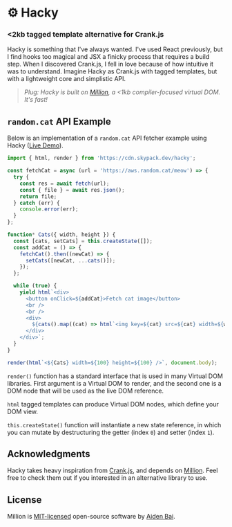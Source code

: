 # ⚙️ Hacky

### <2kb tagged template alternative for Crank.js

Hacky is something that I've always wanted. I've used React previously, but I find hooks too magical and JSX a finicky process that requires a build step. When I discovered Crank.js, I fell in love because of how intuitive it was to understand. Imagine Hacky as Crank.js with tagged templates, but with a lightweight core and simplistic API.

> _Plug: Hacky is built on [Million](https://github.com/aidenybai/million), a <1kb compiler-focused virtual DOM. It's fast!_

## `random.cat` API Example

Below is an implementation of a `random.cat` API fetcher example using Hacky ([Live Demo](https://codesandbox.io/s/data-fetching-hacky-75mvi?file=/index.html)).

```js
import { html, render } from 'https://cdn.skypack.dev/hacky';

const fetchCat = async (url = 'https://aws.random.cat/meow') => {
  try {
    const res = await fetch(url);
    const { file } = await res.json();
    return file;
  } catch (err) {
    console.error(err);
  }
};

function* Cats({ width, height }) {
  const [cats, setCats] = this.createState([]);
  const addCat = () => {
    fetchCat().then((newCat) => {
      setCats([newCat, ...cats()]);
    });
  };

  while (true) {
    yield html`<div>
      <button onClick=${addCat}>Fetch cat image</button>
      <br />
      <br />
      <div>
        ${cats().map((cat) => html`<img key=${cat} src=${cat} width=${width} height=${height} />`)}
      </div>
    </div>`;
  }
}

render(html`<${Cats} width=${100} height=${100} />`, document.body);
```

`render()` function has a standard interface that is used in many Virtual DOM libraries. First argument is a Virtual DOM to render, and the second one is a DOM node that will be used as the live DOM reference.

`html` tagged templates can produce Virtual DOM nodes, which define your DOM view.

`this.createState()` function will instantiate a new state reference, in which you can mutate by destructuring the getter (index `0`) and setter (index `1`).

## Acknowledgments

Hacky takes heavy inspiration from [Crank.js](https://github.com/bikeshaving/crank), and depends on [Million](https://million.js.org). Feel free to check them out if you interested in an alternative library to use.

## License

Million is [MIT-licensed](https://github.com/aidenybai/hacky/blob/master/LICENSE) open-source software by [Aiden Bai](https://github.com/aidenybai).
